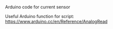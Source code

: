 Arduino code for current sensor


Useful Arduino function for script: https://www.arduino.cc/en/Reference/AnalogRead
